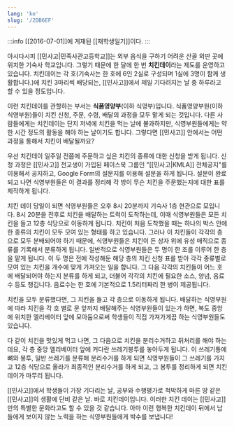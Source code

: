 ```yaml
---
lang: 'ko'
slug: '/2DB6EF'
---
```


:::info
[[2016-07-01]]에 게재된 [[재학생일기]]이다.
:::

아시다시피 [[민사고|민족사관고등학교]]는 외부 음식을 구하기 어려운 산골 외딴 곳에 위치한 기숙사 학교입니다. 그렇기 때문에 한 달에 한 번 **치킨데이**라는 제도를 운영하고 있습니다. 치킨데이는 각 호(기숙사는 한 호에 6인 2실로 구성되며 1실에 3명이 함께 생활합니다.)에 치킨 3마리씩 배당되는, [[민사고]]에서 제일 기다려지는 날 중 하루라고 할 수 있을 정도입니다.

이런 치킨데이를 관할하는 부서는 **식품영양부**(이하 식영부)입니다. 식품영양부원(이하 식영부원)들이 치킨 신청, 주문, 수령, 배달의 과정을 모두 맡게 되는 것입니다. 다른 사람들에게는 치킨데이는 단지 저녁에 치킨을 먹는 날에 불과하지만, 식영부원들에게는 약 한 시간 정도의 활동을 해야 하는 날이기도 합니다. 그렇다면 [[민사고]] 안에서는 어떤 과정을 통해서 치킨이 배달될까요?

우선 치킨데이 일주일 전쯤에 주문하고 싶은 치킨의 종류에 대한 신청을 받게 됩니다. 신청 과정은 [[민사고]] 전교생이 가입된 페이스북 그룹인 "[[민사고|KMLA]] 전체공지"를 이용해서 공지하고, Google Form의 설문지를 이용해 설문을 하게 됩니다. 설문이 완료되고 나면 식영부원들은 이 결과를 정리해 각 방이 무슨 치킨을 주문했는지에 대한 표를 제작하게 됩니다.

치킨 데이 당일이 되면 식영부원들은 오후 8시 20분까지 기숙사 1층 현관으로 모입니다. 8시 20분을 전후로 치킨을 배달하는 트럭이 도착하는데, 이때 식영부원들은 모든 치킨을 들고 12층 식당으로 이동하게 됩니다. 치킨이 처음 도착했을 때는 하나의 박스 안에 한 종류의 치킨이 모두 모여 있는 형태를 하고 있습니다. 그러나 이 치킨들이 각각의 층으로 모두 분배되어야 하기 때문에, 식영부원들은 치킨이 든 상자 위에 유성 매직으로 종류를 기록해서 분류하게 됩니다. 일반적으로 식영부원들은 두 명이 한 조를 이루어 한 층을 맡게 됩니다. 이 두 명은 전에 작성해둔 해당 층의 치킨 신청 표를 받아 각각 종류별로 모여 있는 치킨을 개수에 맞게 가져오는 일을 합니다. 그 다음 각각의 치킨들이 어느 호에 배달되어야 하는지 분류를 하게 되고, 더불어 각각의 치킨에 필요한 소스, 양념, 음료수 등도 챙깁니다. 음료수는 한 호에 기본적으로 1.5리터짜리 한 병이 제공됩니다.

치킨을 모두 분류했다면, 그 치킨을 들고 각 층으로 이동하게 됩니다. 배달하는 식영부원에 따라 치킨을 각 호 별로 문 앞까지 배달해주는 식영부원들이 있는가 하면, 복도 중앙에 위치한 엘리베이터 앞에 모아둠으로써 학생들이 직접 가져가게끔 하는 식영부원들도 있습니다.

다 같이 치킨을 맛있게 먹고 나면, 그 다음으로 치킨을 분리수거하고 뒤처리를 해야 하는데요, 각 층 중앙 엘리베이터 앞에 커다란 쓰레기봉투를 놓아두게 됩니다. 이 쓰레기통에 뼈와 봉투, 일반 쓰레기를 분류해 분리수거를 하게 되면 식영부원들이 그 쓰레기를 가지고 12층 식당으로 올라가 최종적인 분리수거를 하게 되고, 그 봉투를 정리하게 되면 치킨데이가 마무리 됩니다.

[[민사고]]에서 학생들이 가장 기다리는 날, 공부와 수행평가로 척박하게 마른 땅 같은 [[민사고]]의 생활에 단비 같은 날. 바로 치킨데이입니다. 이러한 치킨 데이는 [[민사고]]만의 특별한 문화라고도 할 수 있을 것 같습니다. 아마 이런 행복한 치킨데이 뒤에서 남들에게 보이지 않는 노력을 하는 식영부원들에게 박수를 보냅니다!
